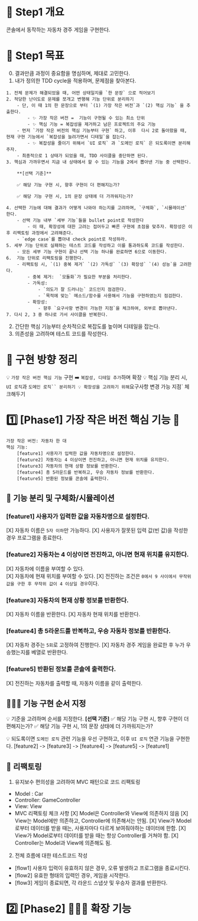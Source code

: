 # 📄 Step1 개요

콘솔에서 동작하는 자동차 경주 게임을 구현한다.

# 📍 Step1 목표

0. 결과만큼 과정이 중요함을 명심하며, 제대로 고민한다.
1. 내가 정의한 TDD cycle을 적용하며, 문제점을 찾아본다.

```
1. 전체 문제가 해결되었을 때, 어떤 상태일지를 `한 문장` 으로 적어보기
2. 적당한 난이도로 문제를 쪼개고 변행해 기능 단위로 분리하기
    - 단, 이 때 1의 한 문장으로 부터 `(1) 가장 작은 버전`과 `(2) 핵심 기능` 을 추출한다.
        - ✨ 가장 작은 버전 =  기능이 구현될 수 있는 최소 단위
        - ✨ 핵심 기능 = 복잡성을 제거하고 남은 프로젝트의 주요 기능
    - 먼저 `가장 작은 버전의 핵심 기능부터 구현` 하고, 이후  다시 2로 돌아왔을 때, 현재 구현 기능에서 `복잡성을 늘려가면서 디테일`을 잡는다.
        - ✨ 복잡성을 줄이기 위해서 `UI 로직` 과 `도메인 로직` 은 되도록이면 분리해주자.
    - 최종적으로 1 상태가 되었을 때, TDD 사이클을 중단하면 된다.
3. 핵심과 가까우면서 지금 내 상태에서 할 수 있는 기능을 2에서 뽑아낸 기능 중 선택한다.

    **[선택 기준]**

    ✅ 해당 기능 구현 시, 향후 구현이 더 편해지는가?

    ✅ 해당 기능 구현 시, 1의 문장 상태에 더 가까워지는가?

4. 선택한 기능에 대해 결과가 어떻게 나와야 하는지를 고려하며, `구체화`, `시뮬레이션` 한다.
    - 선택 기능 내부 `세부 기능`들을 bullet point로 작성한다
        - 이 때, 확장성에 대한 고려는 접어두고 빠른 구현에 초점을 맞추자. 확장성은 이후 리팩토링 과정에서 고려해준다.
    - `edge case`를 뽑아내 check point로 작성하라.
5. 세부 기능 단위로 실패하는 테스트 코드를 작성하고 이를 통과하도록 코드를 작성한다.
    - 모든 세부 기능 구현이 끝나 선택 기능 하나를 완료하면 6으로 이동한다.
6.  기능 단위로 리팩토링을 진행한다.
    - 리팩토링 시, `(1) 중복 제거` `(2) 가독성` `(3) 확장성` `(4) 성능`을 고려한다.
        - 중복 제거:  `모듈화`가 필요한 부분을 처리한다.
        - 가독성:
            - `의도가 잘 드러나는` 코드인지 점검한다.
            - `목적에 맞는` 메소드/함수를 사용해서 기능을 구현하였는지 점검한다.
        - 확장성:
            - 향후 `요구사항 변경이 가능한 지점`을 체크하여, 외부로 뽑아낸다.
7. 다시 2, 3 중 하나로 가서 사이클을 반복한다.
```

2. 간단한 핵심 기능부터 순차적으로 복잡도를 높이며 디테일을 잡는다.
3. 의존성을 고려하며 테스트 코드를 작성한다.

# 🎯 구현 방향 정리

💡 `가장 작은 버전 핵심 기능` 구현 ➡️ `복잡성, 디테일 추가`하며 확장
💡 핵심 기능 분리 시, `UI 로직`과 ` 도메인 로직`` 분리하기 💡 확장성을 고려하기 위해 `요구사항 변경 가능 지점` 체크해두기

# 1️⃣ [Phase1] 가장 작은 버전 핵심 기능 🚗

```
가장 작은 버전: 자동차 한 대
핵심 기능:
	[feature1] 사용자가 입력한 값을 자동차명으로 설정한다.
	[feature2] 자동차는 4 이상이면 전진하고, 아니면 현재 위치를 유지한다.
	[feature3] 자동차의 현재 상황 정보를 반환한다.
	[feature4] 총 5라운드를 반복하고, 우승 자동차 정보를 반환한다.
	[feature5] 반환된 정보를 콘솔에 출력한다.
```

## 🚗 기능 분리 및 구체화/시뮬레이션

### [feature1] 사용자가 입력한 값을 자동차명으로 설정한다.

[X] 자동차 이름은 `5자 이하`만 가능하다.
[X] 사용자가 잘못된 입력 값(빈 값)을 작성한 경우 프로그램을 종료한다.

### [feature2] 자동차는 4 이상이면 전진하고, 아니면 현재 위치를 유지한다.

[X] 자동차에 이름을 부여할 수 있다.  
[X] 자동차에 현재 위치를 부여할 수 있다.
[X] 전진하는 조건은 `0에서 9 사이에서 무작위 값을 구한 후 무작위 값이 4 이상일 경우`이다.

### [feature3] 자동차의 현재 상황 정보를 반환한다.

[X] 자동차 이름을 반환한다.
[X] 자동차 현재 위치를 반환한다.

### [feature4] 총 5라운드를 반복하고, 우승 자동차 정보를 반환한다.

[X] 자동차 경주는 `5회`로 고정하여 진행한다.
[X] 자동차 경주 게임을 완료한 후 누가 우승했는지를 베열로 반환한다.

### [feature5] 반환된 정보를 콘솔에 출력한다.

[X] 전진하는 자동차를 출력할 때, 자동차 이름을 같이 출력한다.

## 🧑🏻‍💻 기능 구현 순서 지정

💡 기준을 고려하며 순서를 지정한다.
**[선택 기준]**
✅ 해당 기능 구현 시, 향후 구현이 더 편해지는가?
✅ 해당 기능 구현 시, 1의 문장 상태에 더 가까워지는가?

💡 되도록이면 `도메인 로직` 관련 기능을 우선 구현하고, 이후 `UI 로직` 연관 기능을 구현한다.
[feature2] -> [feature3] -> [feature4] -> [feature5] -> [feature1]

## 🔧 리팩토링

1. 유지보수 편의성을 고려하여 MVC 패턴으로 코드 리팩토링

- Model : Car
- Controller: GameController
- View: View
- MVC 리팩토링 체크 사항
  [X] Model은 Controller와 View에 의존하지 않음
  [X] View는 Model에만 의존하고, Controller에 의존해서는 안됨.
  [X] View가 Model로부터 데이터를 받을 때는, 사용자마다 다르게 보여줘야하는 데이터에 한함.
  [X] View가 Model로부터 데이터를 받을 때는 항상 Controller를 거쳐야 함.
  [X] Controller는 Model과 View에 의존해도 됨.

2. 전체 흐름에 대한 테스트코드 작성

- [flow1] 사용자 입력이 유효하지 않은 경우, 오류 발생하고 프로그램을 종료시킨다.
- [flow2] 유효한 형태의 입력인 경우, 게임을 시작한다.
- [flow3] 게임이 종료되면, 각 라운드 스냅샷 및 우승자 결과를 반환한다.

# 2️⃣ [Phase2] 🚗🚗🚗 확장 기능

